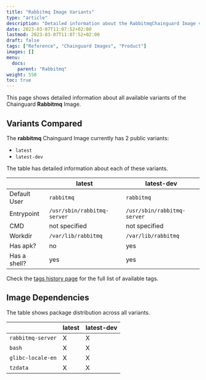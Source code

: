 ```yaml
---
title: "Rabbitmq Image Variants"
type: "article"
description: "Detailed information about the RabbitmqChainguard Image variants"
date: 2023-03-07T11:07:52+02:00
lastmod: 2023-03-07T11:07:52+02:00
draft: false
tags: ["Reference", "Chainguard Images", "Product"]
images: []
menu:
  docs:
    parent: "Rabbitmq"
weight: 550
toc: true
---
```


This page shows detailed information about all available variants of the Chainguard **Rabbitmq** Image.

## Variants Compared
The **rabbitmq** Chainguard Image currently has 2 public variants: 

- `latest`
- `latest-dev`

The table has detailed information about each of these variants.

|              | latest                      | latest-dev                  |
|--------------|-----------------------------|-----------------------------|
| Default User | `rabbitmq`                  | `rabbitmq`                  |
| Entrypoint   | `/usr/sbin/rabbitmq-server` | `/usr/sbin/rabbitmq-server` |
| CMD          | not specified               | not specified               |
| Workdir      | `/var/lib/rabbitmq`         | `/var/lib/rabbitmq`         |
| Has apk?     | no                          | yes                         |
| Has a shell? | yes                         | yes                         |

Check the [tags history page](/chainguard/chainguard-images/reference/rabbitmq/tags_history/) for the full list of available tags.
## Image Dependencies
The table shows package distribution across all variants.

|                   | latest | latest-dev |
|-------------------|--------|------------|
| `rabbitmq-server` | X      | X          |
| `bash`            | X      | X          |
| `glibc-locale-en` | X      | X          |
| `tzdata`          | X      | X          |
